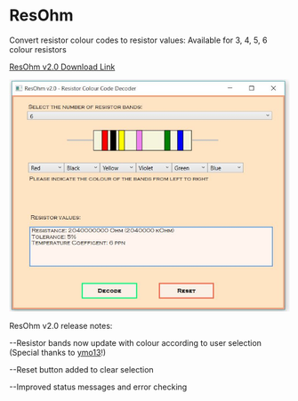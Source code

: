 # ResOhm

Convert resistor colour codes to resistor values: Available for 3, 4, 5, 6 colour resistors

[ResOhm v2.0 Download Link](https://github.com/martinlai/ResOhm/raw/master/ResOhm/ResOhm.exe)

![ResOhm v2.0](/ResOhm/ResOhm.JPG?raw=true)

ResOhm v2.0 release notes:

--Resistor bands now update with colour according to user selection (Special thanks to [ymo13](https://github.com/ymo13)!)

--Reset button added to clear selection

--Improved status messages and error checking

